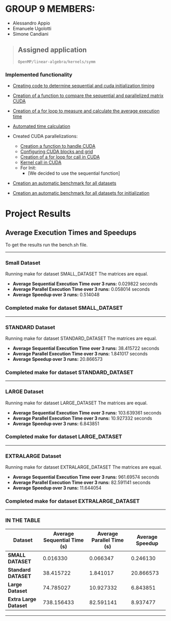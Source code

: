 # GROUP 9 MEMBERS:
- Alessandro Appio
- Emanuele Ugolotti
- Simone Candiani

> ## Assigned application
>
> `OpenMP/linear-algebra/kernels/symm`

### Implemented functionality
 - [Creating code to determine sequential and cuda initialization timing](https://github.com/alleappio/hpc_assignment_Appio_Ugolotti_Candiani/blob/d89ef49d331a12e33a391f28aef4d0c1469bad13/assignment_cuda/initialization.cu#L1C1-L157C2)
 - [Creation of a function to compare the sequential and parallelized matrix CUDA](https://github.com/alleappio/hpc_assignment_1/blob/7f3a465ae524391a9890ad755887fb72a265fcad/symm/symm.c#L144C1-L159C2)
 - [Creation of a for loop to measure and calculate the average execution time](https://github.com/alleappio/hpc_assignment_1/blob/b766f69a4e8b23e6035146eb8309045773cef766/symm/symm.c#L167C2-L169C45)
 - [Automated time calculation](https://github.com/alleappio/hpc_assignment_1/blob/7f3a465ae524391a9890ad755887fb72a265fcad/symm/symm.c#L234C1-L242C71)
 - Created CUDA parallelizations:
   * [Creation a function to handle CUDA](https://github.com/alleappio/hpc_assignment_Appio_Ugolotti_Candiani/blob/d89ef49d331a12e33a391f28aef4d0c1469bad13/assignment_cuda/symm.cu#L176)
   * [Configuring CUDA blocks and grid](https://github.com/alleappio/hpc_assignment_Appio_Ugolotti_Candiani/blob/d89ef49d331a12e33a391f28aef4d0c1469bad13/assignment_cuda/symm.cu#L115C1-L116C67)
   * [Creation of a for loop for call in CUDA](https://github.com/alleappio/hpc_assignment_Appio_Ugolotti_Candiani/blob/d89ef49d331a12e33a391f28aef4d0c1469bad13/assignment_cuda/symm.cu#L127C4-L130C6)
   * [Kernel call in CUDA](https://github.com/alleappio/hpc_assignment_Appio_Ugolotti_Candiani/blob/d89ef49d331a12e33a391f28aef4d0c1469bad13/assignment_cuda/symm.cu#L128C1-L128C82)
   - For Init:
     * [We decided to use the sequential function]

- [Creation an automatic benchmark for all datasets](https://github.com/alleappio/hpc_assignment_1/blob/develop_candiani/symm/bench.sh)
- [Creation an automatic benchmark for all datasets for initialization](https://github.com/alleappio/hpc_assignment_Appio_Ugolotti_Candiani/blob/d89ef49d331a12e33a391f28aef4d0c1469bad13/assignment_cuda/bench_initialization.sh#L1C1-L18C48)

# Project Results 
## Average Execution Times and Speedups
To get the results run the bench.sh file.

----------------------------------------
### Small Dataset
Running make for dataset SMALL_DATASET
The matrices are equal.

- **Average Sequential Execution Time over 3 runs:** 0.029822 seconds
- **Average Parallel Execution Time over 3 runs:** 0.058014 seconds
- **Average Speedup over 3 runs:** 0.514048
### Completed make for dataset SMALL_DATASET
----------------------------------------
### STANDARD Dataset
Running make for dataset STANDARD_DATASET
The matrices are equal.

- **Average Sequential Execution Time over 3 runs:** 38.415722 seconds
- **Average Parallel Execution Time over 3 runs:** 1.841017 seconds
- **Average Speedup over 3 runs:** 20.866573
  
### Completed make for dataset STANDARD_DATASET
----------------------------------------
### LARGE Dataset
Running make for dataset LARGE_DATASET
The matrices are equal.

- **Average Sequential Execution Time over 3 runs:** 103.639361 seconds
- **Average Parallel Execution Time over 3 runs:** 10.927332 seconds
- **Average Speedup over 3 runs:** 6.843851
### Completed make for dataset LARGE_DATASET
----------------------------------------
### EXTRALARGE Dataset
Running make for dataset EXTRALARGE_DATASET
The matrices are equal.

- **Average Sequential Execution Time over 3 runs:** 961.69574 seconds
- **Average Parallel Execution Time over 3 runs:** 82.591141 seconds
- **Average Speedup over 3 runs:** 11.644054
### Completed make for dataset EXTRALARGE_DATASET


---

### IN THE TABLE


| **Dataset**      | **Average Sequential Time (s)** | **Average Parallel Time (s)** | **Average Speedup** |
|-------------------|---------------------------------|--------------------------------|--------------------|
| **SMALL DATASET** | 0.016330                       | 0.066347                       | 0.246130          |
| **Standard DATASET** | 38.415722                      | 1.841017                      | 20.866573          |
| **Large Dataset** | 74.785027                      | 10.927332                      | 6.843851          |
| **Extra Large Dataset** | 738.156433                    | 82.591141                     | 8.937477          |

---
